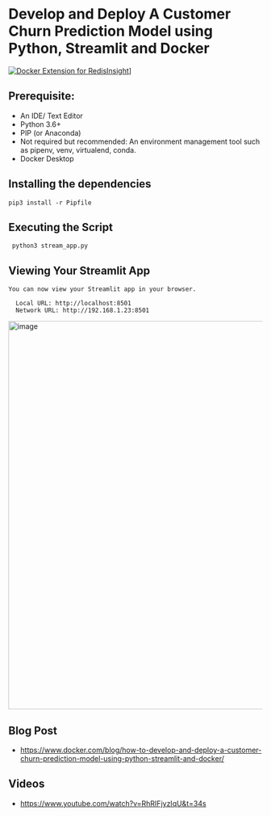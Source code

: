 # Develop and Deploy A Customer Churn Prediction Model using Python, Streamlit and Docker



[![Docker Extension for RedisInsight](http://img.youtube.com/vi/RhRIFjyzIqU/hqdefault.jpg)](https://www.youtube.com/embed/RhRIFjyzIqU)]




## Prerequisite:

- An IDE/ Text Editor 
- Python 3.6+ 
- PIP (or Anaconda)
- Not required but recommended: An environment management tool such as pipenv, venv, virtualend, conda.
- Docker Desktop

## Installing the dependencies

```
pip3 install -r Pipfile
```

## Executing the Script

```
 python3 stream_app.py
```

## Viewing Your Streamlit App

```
You can now view your Streamlit app in your browser.

  Local URL: http://localhost:8501
  Network URL: http://192.168.1.23:8501
 ```



<img width="769" alt="image" src="https://user-images.githubusercontent.com/313480/182178628-56770a72-d8fd-4fe8-9d7d-e2cc7b59d731.png">


## Blog Post

- https://www.docker.com/blog/how-to-develop-and-deploy-a-customer-churn-prediction-model-using-python-streamlit-and-docker/

## Videos

- https://www.youtube.com/watch?v=RhRIFjyzIqU&t=34s

